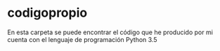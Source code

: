 # codigopropio
En esta carpeta se puede encontrar el código que he producido por mi cuenta con el lenguaje de programación Python 3.5
